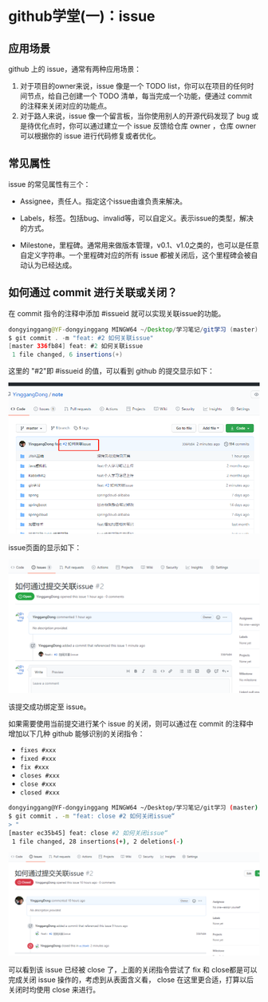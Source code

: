# github学堂(一)：issue

## 应用场景

github 上的 issue，通常有两种应用场景：

1. 对于项目的owner来说，issue 像是一个 TODO list，你可以在项目的任何时间节点，给自己创建一个 TODO 清单，每当完成一个功能，便通过 commit 的注释来关闭对应的功能点。
2. 对于路人来说，issue 像一个留言板，当你使用别人的开源代码发现了 bug 或是待优化点时，你可以通过建立一个 issue 反馈给仓库 owner ，仓库 owner 可以根据你的 issue 进行代码修复或者优化。

## 常见属性

issue 的常见属性有三个：

- Assignee，责任人。指定这个issue由谁负责来解决。

- Labels，标签。包括bug、invalid等，可以自定义。表示issue的类型，解决的方式。 
-  Milestone，里程碑。通常用来做版本管理，v0.1、v1.0之类的，也可以是任意自定义字符串。一个里程碑对应的所有 issue 都被关闭后，这个里程碑会被自动认为已经达成。

## 如何通过 commit 进行关联或关闭？

在 commit 指令的注释中添加 #issueid 就可以实现关联issue的功能。

```java
dongyinggang@YF-dongyinggang MINGW64 ~/Desktop/学习笔记/git学习 (master)
$ git commit . -m "feat: #2 如何关联issue"
[master 336fb84] feat: #2 如何关联issue
 1 file changed, 6 insertions(+)
```

这里的 "#2"即 #issueid 的值，可以看到 github 的提交显示如下：

![image-20201210111941429](图片/image-20201210111941429.png)

issue页面的显示如下：

![image-20201210112016163](图片/image-20201210112016163.png)

该提交成功绑定至 issue。

如果需要使用当前提交进行某个 issue 的关闭，则可以通过在 commit 的注释中增加以下几种 github 能够识别的关闭指令：

- `fixes #xxx`
- `fixed #xxx`
- `fix #xxx`
- `closes #xxx`
- `close #xxx`
- `closed #xxx`

```sh
dongyinggang@YF-dongyinggang MINGW64 ~/Desktop/学习笔记/git学习 (master)
$ git commit . -m "feat: close #2 如何关闭issue“
> "
[master ec35b45] feat: close #2 如何关闭issue“
 1 file changed, 28 insertions(+), 2 deletions(-)


```

![image-20201210202833697](图片/image-20201210202833697.png)

可以看到该 issue 已经被 close 了，上面的关闭指令尝试了 fix 和 close都是可以完成关闭 issue 操作的，考虑到从表面含义看， close 在这里更合适，打算以后关闭时均使用 close 来进行。